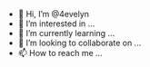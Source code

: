 - 👋 Hi, I’m @4evelyn
- 👀 I’m interested in ...
- 🌱 I’m currently learning ...
- 💞️ I’m looking to collaborate on ...
- 📫 How to reach me ...

<!---
4evelyn/4evelyn is a ✨ special ✨ repository because its `README.md` (this file) appears on your GitHub profile.
You can click the Preview link to take a look at your changes.
--->
